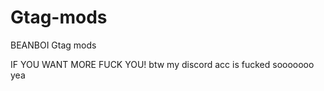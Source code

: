 # Gtag-mods
BEANBOI Gtag mods


IF YOU WANT MORE FUCK YOU!
btw my discord acc is fucked sooooooo yea
